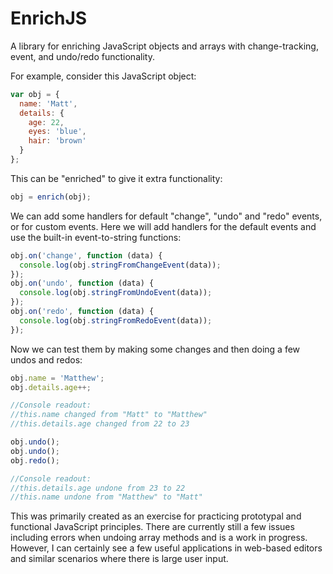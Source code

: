 # EnrichJS
A library for enriching JavaScript objects and arrays with change-tracking, event, and undo/redo functionality.

For example, consider this JavaScript object:
```js
var obj = {
  name: 'Matt',
  details: {
    age: 22,
    eyes: 'blue',
    hair: 'brown'
  }
};
```
This can be "enriched" to give it extra functionality:
```js
obj = enrich(obj);
```
We can add some handlers for default "change", "undo" and "redo" events, or for custom events.
Here we will add handlers for the default events and use the built-in event-to-string functions:
```js
obj.on('change', function (data) {
  console.log(obj.stringFromChangeEvent(data));
});
obj.on('undo', function (data) {
  console.log(obj.stringFromUndoEvent(data));
});
obj.on('redo', function (data) {
  console.log(obj.stringFromRedoEvent(data));
});
```
Now we can test them by making some changes and then doing a few undos and redos:
```js
obj.name = 'Matthew';
obj.details.age++;

//Console readout:
//this.name changed from "Matt" to "Matthew"
//this.details.age changed from 22 to 23

obj.undo();
obj.undo();
obj.redo();

//Console readout:
//this.details.age undone from 23 to 22
//this.name undone from "Matthew" to "Matt"
```

This was primarily created as an exercise for practicing prototypal and functional JavaScript principles. There are currently still a few issues including errors when undoing array methods and is a work in progress. However, I can certainly see a few useful applications in web-based editors and similar scenarios where there is large user input.
